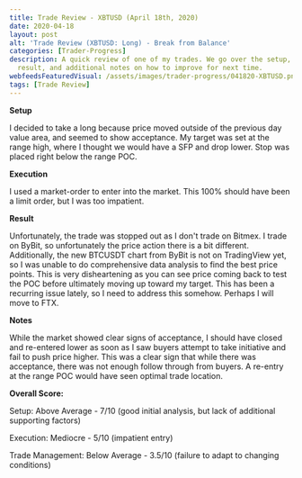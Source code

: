 ```yaml
---
title: Trade Review - XBTUSD (April 18th, 2020)
date: 2020-04-18
layout: post
alt: 'Trade Review (XBTUSD: Long) - Break from Balance'
categories: [Trader-Progress]
description: A quick review of one of my trades. We go over the setup, execution,
  result, and additional notes on how to improve for next time.
webfeedsFeaturedVisual: /assets/images/trader-progress/041820-XBTUSD.png
tags: [Trade Review]
---
```


**Setup**

I decided to take a long because price moved outside of the previous day value area, and seemed to show acceptance. My target was set at the range high, where I thought we would have a SFP and drop lower. Stop was placed right below the range POC.

**Execution**

I used a market-order to enter into the market. This 100% should have been a limit order, but I was too impatient.

**Result**

Unfortunately, the trade was stopped out as I don't trade on Bitmex. I trade on ByBit, so unfortunately the price action there is a bit different. Additionally, the new BTCUSDT chart from ByBit is not on TradingView yet, so I was unable to do comprehensive data analysis to find the best price points. This is very disheartening as you can see price coming back to test the POC before ultimately moving up toward my target. This has been a recurring issue lately, so I need to address this somehow. Perhaps I will move to FTX.

**Notes**

While the market showed clear signs of acceptance, I should have closed and re-entered lower as soon as I saw buyers attempt to take initiative and fail to push price higher. This was a clear sign that while there was acceptance, there was not enough follow through from buyers. A re-entry at the range POC would have seen optimal trade location.

**Overall Score:**

Setup: Above Average - 7/10 (good initial analysis, but lack of additional supporting factors)

Execution: Mediocre - 5/10 (impatient entry)

Trade Management: Below Average - 3.5/10 (failure to adapt to changing conditions)
